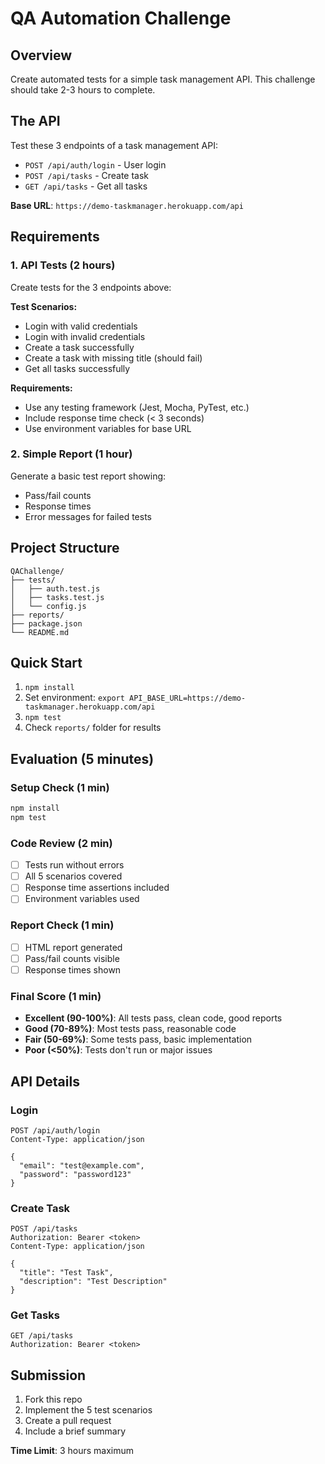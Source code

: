 #  QA Automation Challenge

## Overview
Create automated tests for a simple task management API. This challenge should take 2-3 hours to complete.

## The API
Test these 3 endpoints of a task management API:
- `POST /api/auth/login` - User login
- `POST /api/tasks` - Create task  
- `GET /api/tasks` - Get all tasks

**Base URL**: `https://demo-taskmanager.herokuapp.com/api`

## Requirements

### 1. API Tests (2 hours)
Create tests for the 3 endpoints above:

**Test Scenarios:**
- Login with valid credentials
- Login with invalid credentials  
- Create a task successfully
- Create a task with missing title (should fail)
- Get all tasks successfully

**Requirements:**
- Use any testing framework (Jest, Mocha, PyTest, etc.)
- Include response time check (< 3 seconds)
- Use environment variables for base URL

### 2. Simple Report (1 hour)
Generate a basic test report showing:
- Pass/fail counts
- Response times
- Error messages for failed tests

## Project Structure
```
QAChallenge/
├── tests/
│   ├── auth.test.js
│   ├── tasks.test.js
│   └── config.js
├── reports/
├── package.json
└── README.md
```

## Quick Start
1. `npm install`
2. Set environment: `export API_BASE_URL=https://demo-taskmanager.herokuapp.com/api`
3. `npm test`
4. Check `reports/` folder for results

## Evaluation (5 minutes)

### Setup Check (1 min)
```bash
npm install
npm test
```

### Code Review (2 min)
- [ ] Tests run without errors
- [ ] All 5 scenarios covered
- [ ] Response time assertions included
- [ ] Environment variables used

### Report Check (1 min)
- [ ] HTML report generated
- [ ] Pass/fail counts visible
- [ ] Response times shown

### Final Score (1 min)
- **Excellent (90-100%)**: All tests pass, clean code, good reports
- **Good (70-89%)**: Most tests pass, reasonable code
- **Fair (50-69%)**: Some tests pass, basic implementation
- **Poor (<50%)**: Tests don't run or major issues

## API Details

### Login
```http
POST /api/auth/login
Content-Type: application/json

{
  "email": "test@example.com",
  "password": "password123"
}
```

### Create Task
```http
POST /api/tasks
Authorization: Bearer <token>
Content-Type: application/json

{
  "title": "Test Task",
  "description": "Test Description"
}
```

### Get Tasks
```http
GET /api/tasks
Authorization: Bearer <token>
```

## Submission
1. Fork this repo
2. Implement the 5 test scenarios
3. Create a pull request
4. Include a brief summary

**Time Limit**: 3 hours maximum 